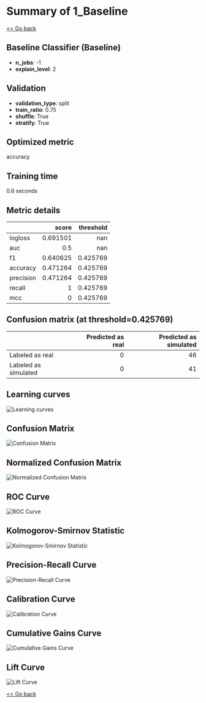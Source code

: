 # Summary of 1_Baseline

[<< Go back](../README.md)


## Baseline Classifier (Baseline)
- **n_jobs**: -1
- **explain_level**: 2

## Validation
 - **validation_type**: split
 - **train_ratio**: 0.75
 - **shuffle**: True
 - **stratify**: True

## Optimized metric
accuracy

## Training time

0.6 seconds

## Metric details
|           |    score |   threshold |
|:----------|---------:|------------:|
| logloss   | 0.691501 |  nan        |
| auc       | 0.5      |  nan        |
| f1        | 0.640625 |    0.425769 |
| accuracy  | 0.471264 |    0.425769 |
| precision | 0.471264 |    0.425769 |
| recall    | 1        |    0.425769 |
| mcc       | 0        |    0.425769 |


## Confusion matrix (at threshold=0.425769)
|                      |   Predicted as real |   Predicted as simulated |
|:---------------------|--------------------:|-------------------------:|
| Labeled as real      |                   0 |                       46 |
| Labeled as simulated |                   0 |                       41 |

## Learning curves
![Learning curves](learning_curves.png)
## Confusion Matrix

![Confusion Matrix](confusion_matrix.png)


## Normalized Confusion Matrix

![Normalized Confusion Matrix](confusion_matrix_normalized.png)


## ROC Curve

![ROC Curve](roc_curve.png)


## Kolmogorov-Smirnov Statistic

![Kolmogorov-Smirnov Statistic](ks_statistic.png)


## Precision-Recall Curve

![Precision-Recall Curve](precision_recall_curve.png)


## Calibration Curve

![Calibration Curve](calibration_curve_curve.png)


## Cumulative Gains Curve

![Cumulative Gains Curve](cumulative_gains_curve.png)


## Lift Curve

![Lift Curve](lift_curve.png)



[<< Go back](../README.md)
